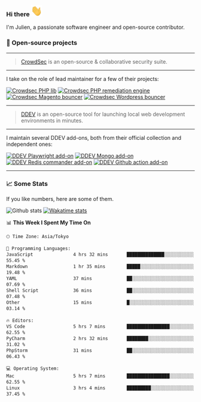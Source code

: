 ### Hi there <img src="./assets/wave.gif" width="30px" height="30px" />

I'm Julien, a passionate software engineer and open-source contributor. 


### 🔧 Open-source projects

---

> [CrowdSec](https://www.crowdsec.net/) is an open-source & collaborative security suite. 

---

I take on the role of lead maintainer for a few of their projects:



[![Crowdsec PHP lib](https://github-readme-stats.vercel.app/api/pin/?username=crowdsecurity&repo=php-cs-bouncer&theme=github_dark_dimmed 'crowdsec php lib')](https://github.com/crowdsecurity/php-cs-bouncer)
[![Crowdsec PHP remediation engine](https://github-readme-stats.vercel.app/api/pin/?username=crowdsecurity&repo=php-remediation-engine&theme=github_dark_dimmed 'crowdsec php-remediation-engine')](https://github.com/crowdsecurity/php-remediation-engine)
[![Crowdsec Magento bouncer](https://github-readme-stats.vercel.app/api/pin/?username=crowdsecurity&repo=cs-magento-bouncer&theme=github_dark_dimmed 'crowdsec cs-magento-bouncer')](https://github.com/crowdsecurity/cs-magento-bouncer)
[![Crowdsec Wordpress bouncer](https://github-readme-stats.vercel.app/api/pin/?username=crowdsecurity&repo=cs-wordpress-bouncer&theme=github_dark_dimmed 'crowdsec cs-wordpress-bouncer')](https://github.com/crowdsecurity/cs-wordpress-bouncer)



---


> [DDEV](https://ddev.readthedocs.io/en/stable/) is an open-source tool for launching local web development 
> environments in minutes.

---

I maintain several DDEV add-ons, both from their official collection and independent ones:



[![DDEV Playwright add-on](https://github-readme-stats.vercel.app/api/pin/?username=julienloizelet&repo=ddev-playwright&theme=github_dark_dimmed 'ddev playwright')](https://github.com/julienloizelet/ddev-playwright)
[![DDEV Mongo add-on](https://github-readme-stats.vercel.app/api/pin/?username=ddev&repo=ddev-mongo&theme=github_dark_dimmed 'ddev mongo')](https://github.com/ddev/ddev-mongo)
[![DDEV Redis commander add-on](https://github-readme-stats.vercel.app/api/pin/?username=ddev&repo=ddev-redis-commander&theme=github_dark_dimmed 'ddev redis commander')](https://github.com/ddev/ddev-redis-commander)
[![DDEV Github action add-on](https://github-readme-stats.vercel.app/api/pin/?username=ddev&repo=github-action-add-on-test&theme=github_dark_dimmed 'ddev github action')](https://github.com/ddev/github-action-add-on-test)

---

### 📈 Some Stats

If you like numbers, here are some of them.



![Github stats](https://github-readme-stats.vercel.app/api?username=julienloizelet&show_icons=true&include_all_commits=true&theme=github_dark_dimmed&rank_icon=github 'github stats')
[![Wakatime stats](https://github-readme-stats-julien-loizelets-projects.vercel.app/api/wakatime?username=okaeli&theme=github_dark_dimmed&langs_count=10&custom_title=Programming%20Languages%20Stats&disable_animations=true&display_format=percent&hide=textmate,text,other,smartyconfig)](https://wakatime.com/@okaeli)

<!--START_SECTION:waka-->
📊 **This Week I Spent My Time On** 

```text
🕑︎ Time Zone: Asia/Tokyo

💬 Programming Languages: 
JavaScript               4 hrs 32 mins       ██████████████░░░░░░░░░░░   55.45 % 
Markdown                 1 hr 35 mins        █████░░░░░░░░░░░░░░░░░░░░   19.48 % 
YAML                     37 mins             ██░░░░░░░░░░░░░░░░░░░░░░░   07.69 % 
Shell Script             36 mins             ██░░░░░░░░░░░░░░░░░░░░░░░   07.48 % 
Other                    15 mins             █░░░░░░░░░░░░░░░░░░░░░░░░   03.14 % 

🔥 Editors: 
VS Code                  5 hrs 7 mins        ████████████████░░░░░░░░░   62.55 % 
PyCharm                  2 hrs 32 mins       ████████░░░░░░░░░░░░░░░░░   31.02 % 
PhpStorm                 31 mins             ██░░░░░░░░░░░░░░░░░░░░░░░   06.43 % 

💻 Operating System: 
Mac                      5 hrs 7 mins        ████████████████░░░░░░░░░   62.55 % 
Linux                    3 hrs 4 mins        █████████░░░░░░░░░░░░░░░░   37.45 % 
```


<!--END_SECTION:waka-->
